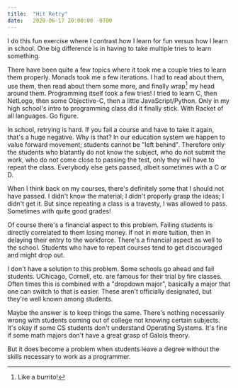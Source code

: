 ```yaml
---
title:  "Hit Retry"
date:   2020-06-17 20:00:00 -0700
---
```


I do this fun exercise where I contrast how I learn for fun versus how
I learn in school. One big difference is in having to take multiple
tries to learn something.

There have been quite a few topics where it took me a couple tries to
learn them properly. Monads took me a few iterations. I had to read
about them, use them, then read about them some more, and finally wrap[^1]
my head around them. Programming itself took a few tries! I tried to
learn C, then NetLogo, then some Objective-C, then a little
JavaScript/Python. Only in my high school's intro to programming class
did it finally stick. With Racket of all languages. Go figure.

[^1]: Like a burrito!

In school, retrying is hard. If you fail a course and have to take it
again, that's a huge negative. Why is that? In our education system we
happen to value forward movement; students cannot be "left
behind". Therefore only the students who blatantly do not know the
subject, who do not submit the work, who do not come close to passing
the test, only they will have to repeat the class. Everybody else gets
passed, albeit sometimes with a C or D.

When I think back on my courses, there's definitely some that I should
not have passed. I didn't know the material; I didn't properly grasp
the ideas; I didn't get it. But since repeating a class is a travesty,
I was allowed to pass. Sometimes with quite good grades!

Of course there's a financial aspect to this problem. Failing students
is directly correlated to them losing money. If not in more tuition,
then in delaying their entry to the workforce. There's a financial
aspect as well to the school. Students who have to repeat courses tend
to get discouraged and might drop out.

I don't have a solution to this problem. Some schools go ahead and
fail students. UChicago, Cornell, etc. are famous for their trial by
fire classes. Often times this is combined with a "dropdown major",
basically a major that one can switch to that is easier. These aren't
officially designated, but they're well known among students.

Maybe the answer is to keep things the same. There's nothing
necessarily wrong with students coming out of college not knowing
certain subjects. It's okay if some CS students don't understand
Operating Systems. It's fine if some math majors don't have a great
grasp of Galois theory.

But it does become a problem when students leave a degree without the
skills necessary to work as a programmer.
